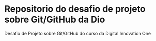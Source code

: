 # Repositorio do desafio de projeto sobre Git/GitHub da Dio
Desafio de Projeto sobre Git/GitHub do curso da Digital Innovation One
